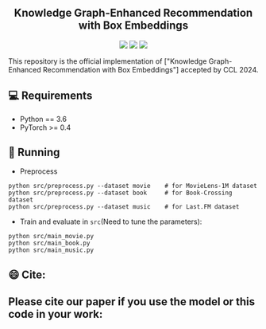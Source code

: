<h2 align="center">
Knowledge Graph-Enhanced Recommendation with Box Embeddings
</h2>

<p align="center">
    <img src="https://img.shields.io/badge/version-1.0.1-blue">
    <img src="https://img.shields.io/badge/PyTorch-%23EE4C2C.svg?e&logo=PyTorch&logoColor=white">
    <a href="http://cips-cl.org/static/CCL2024/index.html"><img src="https://img.shields.io/badge/CCL-2024-%23bd9f65?labelColor=%2377BBDD&color=3388bb"></a>
</p>

This repository is the official implementation of ["Knowledge Graph-Enhanced Recommendation with Box Embeddings"] accepted by CCL 2024.
## 💻 Requirements
- Python == 3.6
- PyTorch >= 0.4

## 🚀 Running
- Preprocess

```
python src/preprocess.py --dataset movie    # for MovieLens-1M dataset
python src/preprocess.py --dataset book     # for Book-Crossing dataset    
python src/preprocess.py --dataset music    # for Last.FM dataset  
```
- Train and evaluate in `src`(Need to tune the parameters):


```
python src/main_movie.py
python src/main_book.py
python src/main_music.py
```
## 😄 Cite:
## Please cite our paper if you use the model or this code in your work:
